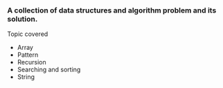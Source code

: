 ### A collection of data structures and algorithm problem and its solution.
Topic covered
- Array
- Pattern
- Recursion
- Searching and sorting
- String